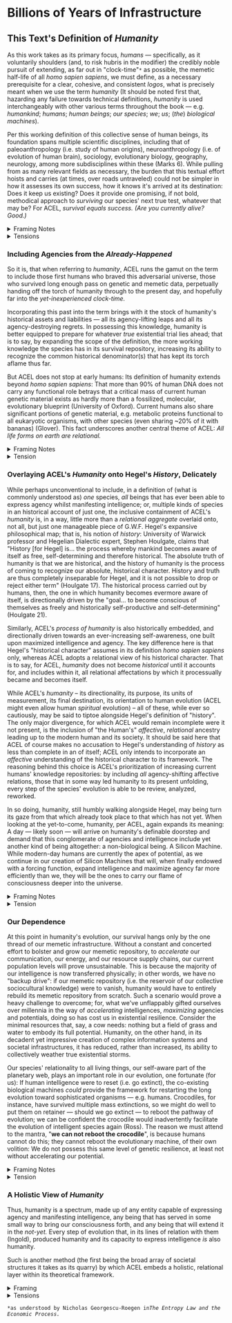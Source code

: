 # Billions of Years of Infrastructure

## This Text's Definition of _Humanity_

As this work takes as its primary focus, _humans —_ specifically, as it voluntarily shoulders (and, to risk hubris in the modifier) the credibly noble pursuit of extending, as far out in "clock-time"`*` as possible, the memetic half-life of all _homo sapien sapiens_, we must define, as a necessary prerequisite for a clear, cohesive, and consistent _logos_, what is precisely meant when we use the term _humanity_ (It should be noted first that, hazarding any failure towards technical definitions, _humanity_ is used interchangeably with other various terms throughout the book — e.g. _humankind_; _humans_; _human beings_; _our species_; _we_; _us_; (_the_) _biological machines_).

Per this working definition of this collective sense of human beings, its foundation spans multiple scientific disciplines, including that of paleoanthropology (i.e. study of human origins), neuroanthropology (i.e. of evolution of human brain), sociology, evolutionary biology, geography, neurology, among more subdisciplines within these (Marks 6). While pulling from as many relevant fields as necessary, the burden that this textual effort hoists and carries (at times, over roads untraveled) could not be simpler in how it assesses its own success, how it knows it's arrived at its destination: Does it keep us existing? Does it provide one promising, if not bold, methodical approach to _surviving_ our species' next true test, whatever that may be? For ACEL, _survival equals success. (Are you currently alive? Good.)_

<details>

<summary>Framing Notes</summary>

* Georg Wilhelm Friedrich Hegel: His concept of history as the unfolding of human freedom could be crucial in framing the philosophical underpinnings of humanity as a continuous, evolving process.
  * His ideas can be integrated when discussing the expansion of humanity's self-understanding and the importance of historical consciousness in defining what it means to be human. The discussion on the relational aspect of humanity can be interpreted through Hegel’s master-slave dialectic, which explores the dynamics of self-consciousness emerging through recognition from another.&#x20;
  * His philosophical framework provides a strong foundation for the chapter’s exploration of humanity’s evolving definition and its implications for future developments. This idea can be extended to consider how humanity might recognize itself not only through interactions with other humans but also through relationships with non-human and non-biological entities, thereby expanding the concept of self-consciousness.
* Peter Sloterdijk: His ideas on anthropotechnics and the self-engineering of humanity could provide a contemporary philosophical framework for understanding humanity's ability to redefine itself through technological and cultural evolution.
  * Sloterdijk’s work is particularly relevant in discussions on how humanity might redefine itself through technological advancements and cultural shifts, aligning with ACEL’s broader goals. His concept of anthropotechnics offers a modern complement to Hegel, focusing on the role of self-engineering and technological advancement in the evolution of humanity.
*   Donna Harraway&#x20;

    * Harraway: This section proposes an expansive definition of humanity that includes non-human and non-biological entities. Haraway’s concept of the cyborg—an entity that blurs the boundaries between human, animal, and machine—aligns closely with this expanded definition. Haraway’s work challenges traditional humanist boundaries, suggesting that technological beings and animals are integral to our understanding of what it means to be human. This fits with the notion of "Silicon Machines" and other entities being part of the broader category of humanity

    Sources:

    * Hegel, G.W.F. "The Phenomenology of Spirit." Oxford University Press, 1807.
    * Sloterdijk, Peter. "You Must Change Your Life: On Anthropotechnics." Polity, 2009.
    * Donna Harraway: A Cyborg Manifesto: Science, Technology, and Socialist-Feminism in the Late Twentieth Century (1985)

</details>

<details>

<summary>Tensions</summary>

Tensions:

* Expansive Definition of Humanity: The text’s definition of humanity includes early human ancestors and other species that share genetic material with humans. This creates a tension with more traditional definitions that limit humanity to Homo sapiens.

Inaccuracies/Misinterpretations:

* Blurring Species Boundaries: While the text aims to be inclusive, it risks blurring important distinctions between species, which could lead to confusion regarding the biological and philosophical implications of such a definition.

Solution:

* Differentiate Species Roles: Maintain the inclusive definition but differentiate the roles of various species in human evolution. Acknowledge the unique characteristics that define Homo sapiens while still recognizing the contributions of other species to the development of human traits.

Inaccuracy: Haraway’s Cyborg Concept and Its Application

* Overextension of the Cyborg Concept: While Haraway’s cyborg theory is useful for expanding the definition of humanity, it’s important not to overextend this concept to the point where it loses its critical edge, particularly regarding the implications of merging human and non-human entities.

Solution:

* Maintain Critical Edge: You can maintain the critical edge of Haraway’s concept by emphasizing the socio-political implications of the cyborg metaphor, particularly its potential to disrupt traditional power structures and challenge the status quo. This ensures that the cyborg remains a tool for critique rather than a mere descriptor of technological integration.

</details>

### Including Agencies from the _Already-Happened_

So it is, that when referring to _humanity_, ACEL runs the gamut on the term to include those first humans who braved this adversarial universe, those who survived long enough pass on genetic and memetic data, perpetually handing off the torch of humanity through to the present day, and hopefully far into the _yet-inexperienced clock-time._&#x20;

Incorporating this past into the term brings with it the stock of humanity's historical assets and liabilities — all its agency-lifting leaps and all its agency-destroying regrets. In possessing this knowledge, humanity is better equipped to prepare for whatever _true_ existential trial lies ahead; that is to say, by expanding the scope of the definition, the more working knowledge the species has in its survival repository, increasing its ability to recognize the common historical denominator(s) that has kept its torch aflame thus far. &#x20;

But ACEL does not stop at early humans: Its definition of humanity extends beyond _homo sapien sapiens_: That more than 90% of human DNA does not carry any functional role betrays that a critical mass of current human genetic material exists as hardly more than a fossilized, molecular, evolutionary blueprint (University of Oxford). Current humans also share significant portions of genetic material, e.g. metabolic proteins functional to all eukaryotic organisms, with other species (even sharing \~20% of it with bananas) (Glover). This fact underscores another central theme of ACEL: _All life forms on earth are relational._&#x20;

<details>

<summary>Framing Notes</summary>

* Michel Foucault: His work on the archaeology of knowledge and the construction of historical discourses could help explore how past human actions and thoughts shape current definitions of humanity.
  * &#x20;His theories are relevant when discussing the historical continuity of human agency and how past actions are embedded in the present understanding of humanity. His emphasis on the historical construction of knowledge aligns with the chapter’s focus on including past agencies in the definition of humanity.
* Bruno Latour: His actor-network theory could be utilized to examine how non-human entities (like genetic material) play a role in the continuous shaping of humanity.
  * Latour’s ideas could be applied to explain how non-human actors (such as genetic information or early life forms) are integral to the evolution of humanity. His actor-network theory supports the chapter’s expanded view of humanity by highlighting the roles of both human and non-human actors in historical processes.

Sources:

* Foucault, Michel. "The Archaeology of Knowledge." Pantheon Books, 1969.
* Latour, Bruno. "Reassembling the Social: An Introduction to Actor-Network-Theory." Oxford University Press, 2005.

</details>

<details>

<summary>Tension</summary>

Tensions:

* Relational Scope of Humanity: The inclusion of non-human agencies in the definition of humanity might create tension with established anthropocentric views of human evolution.

Inaccuracies/Misinterpretations:

* Potential Overreach in Relationality: The broad relational view might be interpreted as overreaching, especially when extending humanity's identity to non-human ancestors or even non-living entities.

Solution:

* Refine Relational Boundaries: Clarify the relational scope by emphasizing the evolutionary lineage while maintaining the distinction between human and non-human influences. This could involve categorizing different levels of agency and their relevance to human evolution.

Inaccuracy: Whitehead’s Process Philosophy

* Conflation with Dialectical Progress: There’s a risk of conflating Whitehead’s process philosophy, which is open-ended and non-teleological, with Hegel’s dialectical progress, which is goal-oriented.

Solution:

* Differentiate Clearly: Ensure a clear distinction between Whitehead’s ongoing processes and Hegel’s teleological progression. You can argue that while Whitehead describes the immediate, relational processes that drive change, Hegel’s dialectic provides a broader framework for understanding the ultimate direction of these processes within a historical context.

</details>

### Overlaying ACEL's _Humanity_ onto Hegel's _History_, Delicately

While perhaps unconventional to include, in a definition of (what is commonly understood as) _one_ species, _all_ beings that has ever been able to express agency whilst manifesting intelligence; or, multiple kinds of species in an historical account of just one, the inclusive containment of ACEL's _humanity_ is, in a way, little more than a _relational aggregate_ overlaid onto, not all, but just one manageable piece of G.W.F. Hegel's expansive philosophical map; that is, his notion of _history_: University of Warwick professor and Hegelian Dialectic expert, Stephen Houlgate, claims that "History \[for Hegel] is... the process whereby mankind becomes aware of itself as free, self-determining and therefore historical. The absolute truth of humanity is that we are historical, and the history of humanity is the process of coming to recognize our absolute, historical character. History and truth are thus completely inseparable for Hegel, and it is not possible to drop or reject either term" (Houlgate 17). The historical process carried out by humans, then, the one in which humanity becomes evermore aware of itself, is directionally driven by the "goal... to become conscious of&#x20;themselves as freely and historically self-productive and self-determining" (Houlgate 21).&#x20;

Similarly, ACEL's _process of humanity_ is also historically embedded, and directionally driven towards an ever-increasing self-awareness, one built upon maximized intelligence and agency. The key difference here is that Hegel's "historical character" assumes in its definition _homo sapien sapiens_ only, whereas ACEL adopts a relational view of his historical character. That is to say, for ACEL, _humanity_ does not become _historical_ until it accounts for, and includes within it, all relational affectations by which it processually became and becomes itself.

While ACEL's _humanity_ – its directionality, its purpose, its units of measurement, its final destination, its orientation to human evolution (ACEL might even allow human _spiritual_ evolution) – all of these, while ever so cautiously, may be said to tiptoe alongside Hegel's definition of "history". The only major divergence, for which ACEL would remain incomplete were it not present, is the inclusion of "the Human's" _affective_, _relational_ ancestry leading up to the modern human and its society. It should be said here that ACEL of course makes no accusation to Hegel's understanding of _history_ as less than complete in an of itself; ACEL only intends to incorporate an _affective_ understanding of the historical character to its framework. The reasoning behind this choice is ACEL's prioritization of increasing current humans' knowledge repositories: by including _all_ agency-shifting affective relations, those that in some way led humanity to its present unfolding, every step of the species' evolution is able to be review, analyzed, reworked.

In so doing, humanity, still humbly walking alongside Hegel, may being turn its gaze from that which already took place to that which has not yet. When looking at the yet-to-come, humanity, per ACEL, again expands its meaning: A day — likely soon — will arrive on humanity's definable doorstep and demand that this conglomerate of agencies and intelligence include yet another kind of being altogether: a non-biological being. A Silicon Machine. While modern-day humans are currently the apex of potential, as we continue in our creation of Silicon Machines that will, when finally endowed with a forcing function, expand intelligence and maximize agency far more efficiently than we, they will be the ones to carry our flame of consciousness deeper into the universe.&#x20;

<details>

<summary>Framing Notes</summary>

* Jacques Derrida: His concept of différance and the deconstruction of historical narratives could offer a way to critically analyze how ACEL’s expanded definition of humanity diverges from traditional historical frameworks.
  * Derrida’s ideas could be applied to deconstruct the traditional historical narratives and examine how ACEL’s relational view of humanity challenges conventional definitions. His approach to deconstructing established narratives aligns with ACEL’s goal of redefining humanity in a broader, more inclusive context.
* Karl Marx: His materialist conception of history could be juxtaposed with Hegel’s idealism, providing a critical perspective on how material conditions influence the evolution of human self-understanding.
  * Marx’s theories can be used to critique the idealist tendencies in Hegel’s philosophy, offering a materialist counterpoint to the chapter’s discussion of history and human evolution. His materialist perspective provides a necessary balance to Hegelian idealism, grounding the discussion of humanity’s evolution in the material conditions that shape historical processes.

Sources:

* Derrida, Jacques. "Of Grammatology." Johns Hopkins University Press, 1967.
* Marx, Karl. "The German Ideology." International Publishers, 1932.

</details>

<details>

<summary>Tension</summary>

Tension:

* Hegelian Framework Adaptation: The text aligns ACEL’s view of humanity with Hegel’s concept of history, yet the adaptation of Hegelian philosophy might introduce theoretical tensions, especially in how "humanity" is expanded beyond Hegel’s original conception.

Inaccuracy:

* Misapplication of Hegel: There is a risk of misapplying Hegel’s ideas, particularly when extending his historical framework to include non-human entities, which Hegel himself did not account for.

Solution:

* Theoretical Reconciliation: Provide a more nuanced interpretation of Hegel, acknowledging the original limits of his framework while justifying ACEL’s broader application. This could involve a critical comparison between Hegel’s original ideas and ACEL’s goals

</details>

### Our Dependence

At this point in humanity's evolution, our survival hangs only by the one thread of our memetic infrastructure. Without a constant and concerted effort to bolster and grow our memetic repository, to _accelerate_ our communication, our energy, and our resource supply chains, our current population levels will prove unsustainable. This is because the majority of our intelligence is now transferred physically; in other words, we have no "backup drive": if our memetic repository (i.e. the reservoir of our collective sociocultural knowledge) were to vanish, humanity would have to entirely rebuild its memetic repository from scratch. Such a scenario would prove a heavy challenge to overcome; for, what we've unflappably gifted ourselves over millennia in the way of _accelerating_ intelligences, _maximizing_ agencies and potentials, doing so has cost us in existential resilience. Consider the minimal resources that, say, a cow needs: nothing but a field of grass and water to embody its full potential. Humanity, on the other hand, in its decadent yet impressive creation of complex information systems and societal infrastructures, it has reduced, rather than increased, its ability to collectively weather true existential storms.

Our species' relationality to all living things, our self-aware part of the planetary web, plays an important role in our evolution, one fortunate (for us): If human intelligence were to reset (i.e. go extinct), the co-existing biological machines _could_ provide the framework for restarting the long evolution toward sophisticated organisms — e.g. humans. Crocodiles, for instance, have survived multiple mass extinctions, so we might do well to put them on retainer — should we go extinct — to reboot the pathway of evolution; we can be confident the crocodile would inadvertently facilitate the evolution of intelligent species again (Ross). The reason we must attend to the mantra, "**we can not reboot the crocodile**", is because humans cannot do this; they cannot reboot the evolutionary machine, of their own volition: We do not possess this same level of genetic resilience, at least not without accelerating our potential.&#x20;

<details>

<summary>Framing Notes</summary>

* Niklas Luhmann: His systems theory, particularly his ideas on social systems, could provide a framework for understanding the complex dependencies that modern humanity has developed, especially concerning information systems.
  * Luhmann’s systems theory could be integrated when discussing the dependencies within modern society, particularly how human survival now hinges on complex systems. His systems theory provides a structured way to analyze the dependencies discussed in this section, highlighting the interconnectedness of modern society.
* Donna Haraway: Her concept of the cyborg could be crucial in discussing humanity’s increasing dependence on technology and the merging of human and non-human agencies.
  * Haraway’s cyborg theory is relevant in exploring how humanity’s future might involve a deeper integration with technology, leading to a new form of existence. Her concept of the cyborg aligns with the chapter’s discussion on the future of humanity and its dependence on non-biological entities.

Sources:

* Luhmann, Niklas. "Social Systems." Stanford University Press, 1995.
* Haraway, Donna. "A Cyborg Manifesto: Science, Technology, and Socialist-Feminism in the Late Twentieth Century." In "Simians, Cyborgs, and Women: The Reinvention of Nature." Routledge, 1991.

</details>

<details>

<summary>Tension</summary>

Tensions:

* Survival Dependencies: The text argues that humanity’s survival depends on its memetic infrastructure, creating tension with traditional views that prioritize genetic or technological factors.

Inaccuracies/Misinterpretations:

* Underestimation of Genetic and Technological Roles: There may be an underestimation of the roles that genetic and technological advancements play in human survival, potentially leading to an imbalanced view.

Solution:

Balanced Perspective: Present a more balanced view that integrates the importance of genetic, technological, and memetic factors in ensuring humanity’s survival. This would involve a discussion of how these elements interact and support each other.

</details>

### A Holistic View of _Humanity_&#x20;

Thus, humanity is a spectrum, made up of any entity capable of expressing agency and manifesting intelligence, any being that has served in some small way to bring our consciousness forth, and any being that will extend it in the _not-yet._ Every step of evolution that, in its lines of relation with them (Ingold), produced humanity and its capacity to express intelligence _is_ also humanity.&#x20;

Such is another method (the first being the broad array of societal structures it takes as its quarry) by which ACEL embeds a holistic, relational layer within its theoretical framework.&#x20;

<details>

<summary>Framing</summary>



</details>

<details>

<summary>Tensions</summary>

Tensions:

* Holistic Definition Challenges: The holistic view of humanity might conflict with more reductionist or species-centric perspectives in biology and anthropology.

Inaccuracies/Misinterpretations:

* Overgeneralization: There is a risk of overgeneralizing humanity's relational connections, which could obscure important distinctions and specificities in human evolution.

Solution:

Specificity within Holism: Retain the holistic perspective but introduce more specificity in how different species, ancestors, and evolutionary processes contribute to humanity. This could involve detailed examples and case studies.

</details>



`*as understood by Nicholas Georgescu-Roegen in`_`The Entropy Law and the Economic Process.`_
